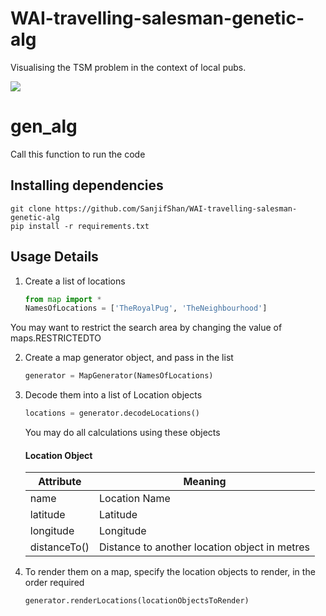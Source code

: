 # WAI-travelling-salesman-genetic-alg
Visualising the TSM problem in the context of local pubs.

![](visualisation.gif)

# gen_alg

Call this function to run the code

## Installing dependencies
```
git clone https://github.com/SanjifShan/WAI-travelling-salesman-genetic-alg
pip install -r requirements.txt
```

## Usage Details

1. Create a list of locations
    ```python
    from map import *
    NamesOfLocations = ['TheRoyalPug', 'TheNeighbourhood']
    ```
You may want to restrict the search area by changing the value of maps.RESTRICTEDTO

2. Create a map generator object, and pass in the list
    ```python
    generator = MapGenerator(NamesOfLocations)
    ```

3. Decode them into a list of Location objects
    ```python
    locations = generator.decodeLocations()
    ```

    You may do all calculations using these objects

    #### Location Object
    | Attribute    | Meaning                                       |
    | ------------ | --------------------------------------------- |
    | name         | Location Name                                 |
    | latitude     | Latitude                                      |
    | longitude    | Longitude                                     |
    | distanceTo() | Distance to another location object in metres |

4. To render them on a map, specify the location objects to render, in the order required
    ```python
    generator.renderLocations(locationObjectsToRender)
    ```
